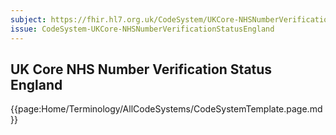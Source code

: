 ```yaml
---
subject: https://fhir.hl7.org.uk/CodeSystem/UKCore-NHSNumberVerificationStatusEngland
issue: CodeSystem-UKCore-NHSNumberVerificationStatusEngland
---
```

## UK Core NHS Number Verification Status England

{{page:Home/Terminology/AllCodeSystems/CodeSystemTemplate.page.md}}